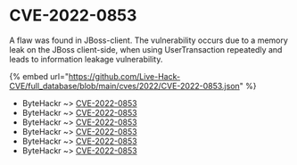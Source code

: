 # CVE-2022-0853

A flaw was found in JBoss-client. The vulnerability occurs due to a memory leak on the JBoss client-side, when using UserTransaction repeatedly and leads to information leakage vulnerability.

{% embed url="https://github.com/Live-Hack-CVE/full_database/blob/main/cves/2022/CVE-2022-0853.json" %}


* ByteHackr ~> [CVE-2022-0853](https://www.alice-snow.ru/2022/database/cve-2022-0853/cve-2022-0853-bytehackr)
* ByteHackr ~> [CVE-2022-0853](https://www.alice-snow.ru/2022/database/cve-2022-0853/cve-2022-0853-bytehackr)
* ByteHackr ~> [CVE-2022-0853](https://www.alice-snow.ru/2022/database/cve-2022-0853/cve-2022-0853-bytehackr)
* ByteHackr ~> [CVE-2022-0853](https://www.alice-snow.ru/2022/database/cve-2022-0853/cve-2022-0853-bytehackr)
* ByteHackr ~> [CVE-2022-0853](https://www.alice-snow.ru/2022/database/cve-2022-0853/cve-2022-0853-bytehackr)
* ByteHackr ~> [CVE-2022-0853](https://www.alice-snow.ru/2022/database/cve-2022-0853/cve-2022-0853-bytehackr)